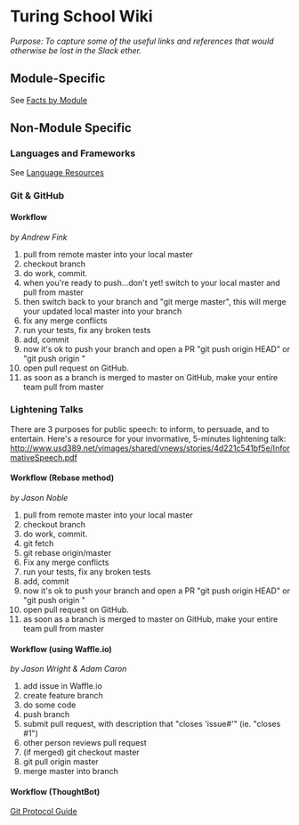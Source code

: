 # Turing School Wiki
*Purpose: To capture some of the useful links and references that would otherwise be lost in the Slack ether.*

## Module-Specific
See [Facts by Module](facts-by-module.md)

## Non-Module Specific

### Languages and Frameworks
See [Language Resources](language-resources.md)

### Git & GitHub
#### Workflow
*by Andrew Fink*

1. pull from remote master into your local master
2. checkout branch
3. do work, commit.
4. when you're ready to push...don't yet! switch to your local master and pull from master
5. then switch back to your branch and "git merge master", this will merge your updated local master into your branch
6. fix any merge conflicts
7. run your tests, fix any broken tests
8. add, commit
9. now it's ok to push your branch and open a PR "git push origin HEAD" or "git push origin <branch name>"
10. open pull request on GitHub.
11. as soon as a branch is merged to master on GitHub, make your entire team pull from master

### Lightening Talks

There are 3 purposes for public speech: to inform, to persuade, and to entertain. Here's a resource for your invormative, 5-minutes lightening talk: http://www.usd389.net/vimages/shared/vnews/stories/4d221c541bf5e/InformativeSpeech.pdf

#### Workflow (Rebase method)
*by Jason Noble*

1. pull from remote master into your local master
2. checkout branch
3. do work, commit.
4. git fetch
5. git rebase origin/master
6. Fix any merge conflicts
7. run your tests, fix any broken tests
8. add, commit
9. now it's ok to push your branch and open a PR "git push origin HEAD" or "git push origin <branch name>"
10. open pull request on GitHub.
11. as soon as a branch is merged to master on GitHub, make your entire team pull from master

#### Workflow (using Waffle.io)
*by Jason Wright & Adam Caron*

1. add issue in Waffle.io
2. create feature branch
3. do some code
4. push branch
5. submit pull request, with description that "closes 'issue#'" (ie. "closes #1")
6. other person reviews pull request
7. (if merged) git checkout master
8. git pull origin master
9. merge master into branch

#### Workflow (ThoughtBot)
[Git Protocol Guide](https://github.com/thoughtbot/guides/blob/master/protocol/git/README.md)
